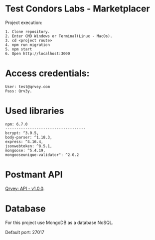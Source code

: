 # Test Condors Labs - Marketplacer

Project execution:

	1. Clone repository.
	2. Enter CMD Windows or Terminal(Linux - MacOs).
	3. cd <project route>
	4. npm run migration
	5. npm start
	6. Open http://localhost:3000

# Access credentials:

```
User: test@qrvey.com
Pass: Qrv3y.

```

# Used libraries

```
npm: 6.7.0
------------------------------------
bcrypt: ^3.0.5,
body-parser: ^1.18.3,
express: ^4.16.4,
jsonwebtoken: ^8.5.1,
mongoose: ^5.4.19,
mongooseunique-validator": ^2.0.2
```

# Postmant API

[Qrvey: API - v1.0.0](https://documenter.getpostman.com/view/1171149/S1TYTb3v?version=latest#0737f838-949b-485b-80f1-d8f110eb6332).


# Database

For this project use MongoDB as a database NoSQL.

Default port: 27017